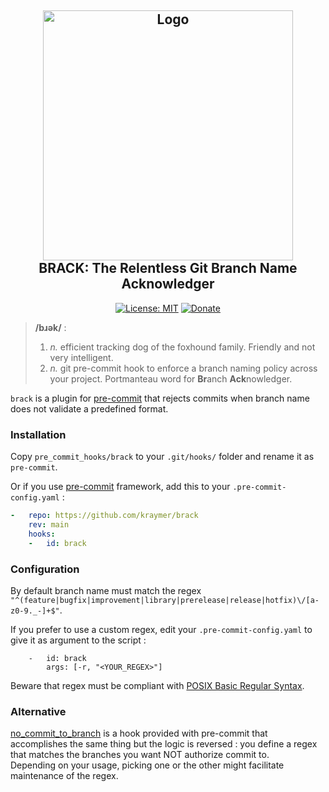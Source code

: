 <h2 align="center">
    <img alt="Logo" src="https://github.com/Kraymer/pub/blob/master/brack/logo.png" width=400></img><br>
    BRACK: The Relentless Git Branch Name Acknowledger
</h2>


<p align="center">
<a href="https://github.com/psf/black/blob/master/LICENSE"><img alt="License: MIT" src="https://github.com/Kraymer/public/blob/master/brack/license.svg"></a>
<a href="https://ko-fi.com/kraymer"><img alt="Donate" src="https://img.shields.io/badge/-%E2%99%A1%20Donate%20-ff69b4"></img></a>
</p>

> **/bɹək/** :
>
> 1.  *n.* efficient tracking dog of the foxhound family. Friendly and not very intelligent.
> 2.  *n.* git pre-commit hook to enforce a branch naming policy across your project. Portmanteau word for **Br**anch **Ack**nowledger. 

`brack` is a plugin for [pre-commit](https://github.com/pre-commit/pre-commit) that rejects commits when branch name does not validate a predefined format.


### Installation

Copy `pre_commit_hooks/brack` to your `.git/hooks/` folder and rename it as `pre-commit`.

Or if you use [pre-commit](https://github.com/pre-commit/pre-commit) framework, add this to your `.pre-commit-config.yaml` :

```yaml
-   repo: https://github.com/kraymer/brack
    rev: main
    hooks:
    -   id: brack  

```

### Configuration

By default branch name must match the regex `"^(feature|bugfix|improvement|library|prerelease|release|hotfix)\/[a-z0-9._-]+$"`.

If you prefer to use a custom regex, edit your `.pre-commit-config.yaml` to give it as argument to the script :

~~~
    -   id: brack
        args: [-r, "<YOUR_REGEX>"]
~~~

Beware that regex must be compliant with [POSIX Basic Regular Syntax](https://en.wikipedia.org/wiki/Regular_expression#POSIX).

### Alternative

[no_commit_to_branch](https://github.com/pre-commit/pre-commit-hooks/blob/master/pre_commit_hooks/no_commit_to_branch.py) is a hook provided with pre-commit that accomplishes the same thing but the logic is reversed : you define a regex that matches the branches you want NOT authorize commit to.  
Depending on your usage, picking one or the other might facilitate maintenance of the regex.
